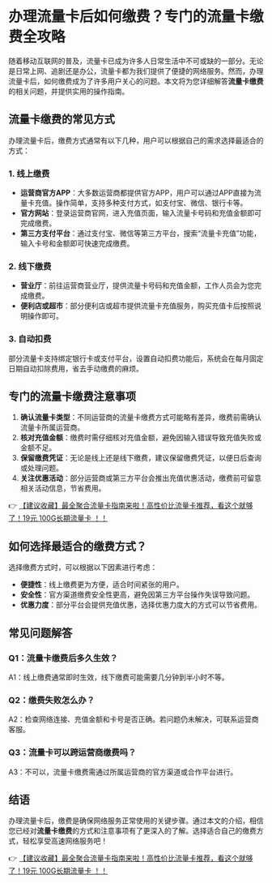 # 办理流量卡后如何缴费？专门的流量卡缴费全攻略

随着移动互联网的普及，流量卡已成为许多人日常生活中不可或缺的一部分。无论是日常上网、追剧还是办公，流量卡都为我们提供了便捷的网络服务。然而，办理流量卡后，如何缴费成为了许多用户关心的问题。本文将为您详细解答**流量卡缴费**的相关问题，并提供实用的操作指南。

## 流量卡缴费的常见方式

办理流量卡后，缴费方式通常有以下几种，用户可以根据自己的需求选择最适合的方式：

### 1. 线上缴费
- **运营商官方APP**：大多数运营商都提供官方APP，用户可以通过APP直接为流量卡充值。操作简单，支持多种支付方式，如支付宝、微信、银行卡等。
- **官方网站**：登录运营商官网，进入充值页面，输入流量卡号码和充值金额即可完成缴费。
- **第三方支付平台**：通过支付宝、微信等第三方平台，搜索“流量卡充值”功能，输入卡号和金额即可快速完成缴费。

### 2. 线下缴费
- **营业厅**：前往运营商营业厅，提供流量卡号码和充值金额，工作人员会为您完成缴费。
- **便利店或超市**：部分便利店或超市提供流量卡充值服务，购买充值卡后按照说明操作即可。

### 3. 自动扣费
部分流量卡支持绑定银行卡或支付平台，设置自动扣费功能后，系统会在每月固定日期自动扣除费用，省去手动缴费的麻烦。

## 专门的流量卡缴费注意事项

1. **确认流量卡类型**：不同运营商的流量卡缴费方式可能略有差异，缴费前需确认流量卡所属运营商。
2. **核对充值金额**：缴费时需仔细核对充值金额，避免因输入错误导致充值失败或金额不足。
3. **保留缴费凭证**：无论是线上还是线下缴费，建议保留缴费凭证，以便日后查询或处理问题。
4. **关注优惠活动**：部分运营商或第三方平台会推出充值优惠活动，缴费前可留意相关活动信息，节省费用。

👉 [【建议收藏】最全聚合流量卡指南来啦！高性价比流量卡推荐，看这个就够了！19元 100G长期流量卡 ！！](https://bit.ly/Liuliangka)

## 如何选择最适合的缴费方式？

选择缴费方式时，可以根据以下因素进行考虑：
- **便捷性**：线上缴费更为方便，适合时间紧张的用户。
- **安全性**：官方渠道缴费安全性更高，避免因第三方平台操作失误导致问题。
- **优惠力度**：部分平台会提供充值优惠，选择优惠力度大的方式可以节省费用。

## 常见问题解答

### Q1：流量卡缴费后多久生效？
A1：线上缴费通常即时生效，线下缴费可能需要几分钟到半小时不等。

### Q2：缴费失败怎么办？
A2：检查网络连接、充值金额和卡号是否正确。若问题仍未解决，可联系运营商客服。

### Q3：流量卡可以跨运营商缴费吗？
A3：不可以，流量卡缴费需通过所属运营商的官方渠道或合作平台进行。

## 结语

办理流量卡后，缴费是确保网络服务正常使用的关键步骤。通过本文的介绍，相信您已经对**流量卡缴费**的方式和注意事项有了更深入的了解。选择适合自己的缴费方式，轻松享受高速网络服务吧！

👉 [【建议收藏】最全聚合流量卡指南来啦！高性价比流量卡推荐，看这个就够了！19元 100G长期流量卡 ！！](https://bit.ly/Liuliangka)